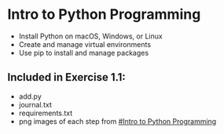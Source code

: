 # Intro to Python Programming
- Install Python on macOS, Windows, or Linux
- Create and manage virtual environments
- Use pip to install and manage packages

## Included in Exercise 1.1: 
- add.py
- journal.txt
- requirements.txt
- png images of each step from [#Intro to Python Programming](#intro-to-python-programming)
